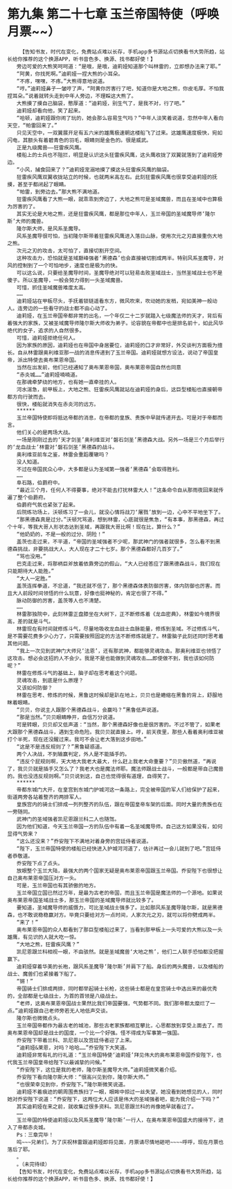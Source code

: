# 第九集 第二十七章 玉兰帝国特使（呼唤月票~~）
        【告知书友，时代在变化，免费站点难以长存，手机app多书源站点切换看书大势所趋，站长给你推荐的这个换源APP，听书音色多、换源、找书都好使！】
       旁边可爱的大熊笑呵呵道：“是哦，是哦，迪莉娅知道那个叫林雷的，立即想办法来了耶。”
       “阿黄，你找死啊。”迪莉娅一捏大熊的小耳朵。
       “不疼，嘿嘿，不疼。”大熊得意地说道。
       “哼。”迪莉娅鼻子一皱哼了声，“阿黄你厉害行了吧，知道你是大地之熊，你皮毛厚。不怕我捏耳朵。”说着就转头走到中年人旁边，不理睬这大熊了。
       大熊摸了摸自己脑袋，憨厚道：“迪莉娅，别生气了，是我不对，行了吧。”
       迪莉娅却看向他，笑了起来。
       “哈顿，迪莉娅跟你闹了玩的，她会那么容易生气吗？”中年人淡笑着说道，忽然中年人看向天空，“帕雷回来了。”
       只见天空中，一双翼展开足有五六米的雄鹰极速朝这楼船飞了过来。这雄鹰速度极快，宛如闪电，其额头有着碧青色的羽毛，眼睛则是金色的。很是威武。
       正是九级魔兽——狂雷疾风鹰。
       楼船上的士兵也不阻拦，明显是认识这头狂雷疾风鹰，这头鹰收拢了双翼就落到了迪莉娅旁边。
       “小风，捕食回来了？”迪莉娅宠溺地摸了摸这头狂雷疾风鹰的脑袋。
       狂雷疾风鹰双翼收拢站立的时候，也就两米高左右。此刻狂雷疾风鹰也很享受迪莉娅的抚摸，甚至于都闭起了眼睛。
       “帕雷，到旁边去。”那大熊不满地道。
       狂雷疾风鹰看了大熊一眼，就乖乖到旁边了，大地之熊可是圣域魔兽，而且在圣域中也算极为厉害的了。
       其实无论是大地之熊，还是狂雷疾风鹰，都是那位中年人，玉兰帝国的圣域魔导师‘隆尔斯’大师的魔兽。
       隆尔斯大师，是风系圣魔导。
       风系圣魔导很可怕，当初隆尔斯带着狂雷疾风鹰进入落日山脉，使用次元之刃直接重伤大地之熊。
       次元之刃的攻击，太可怕了，直接切割开空间。
       这种攻击力，恐怕就是圣域巅峰强者‘黑德森’也会直接被切割成两半。特别风系圣魔导，对风的控制到了一个可怕地步，速度也是极为的快。
       可以这么说，只要给圣魔导时间，圣魔导绝对可以轻易击败圣域战士，当然圣域战士也不是傻子。所以圣魔导，一般会努力得到一头圣域魔兽。
       可惜，抓住圣域魔兽难度太高。
       ……
       迪莉娅站在甲板尽头，手抚着锁链遥看东方，微风吹来，吹动她的发梢，宛如美神一般动人。连旁边的一些看守的战士都不由心动了。
       迪莉娅，在玉兰帝国帝都非常的出名，一个年仅二十二岁就踏入七级魔法师的天才，背后有着强大的家族，又被圣域魔导师隆尔斯大师收为弟子。论容貌在帝都中也是排名前十，如此风华绝代的女子，追求的人自然很多。
       可惜，迪莉娅拒绝任何人。
       因为家族的原因，迪莉娅也在帝国中身居要位，迪莉娅的口才非常好，外交谈判方面极为擅长。自从林雷跟奥利维亚那一战的消息传递到了玉兰帝国。迪莉娅就想方设法，说动了帝国皇帝，派出特使去奥布莱恩帝国。
       当然在出发前，他们已经通知了奥布莱恩帝国，奥布莱恩帝国自然也同意
       “赤炎城……”迪莉娅喃喃道。
       在那魂牵梦绕的地方，也有她一直牵挂的人。
       河水湍急，前甲板上，大地之熊、狂雷疾风鹰就站在迪莉娅的身后，这巨型楼船也直接朝帝都方向行驶而去。
       很快，楼船就消失在赤炎河的远方。
       ******
       玉兰帝国特使即将抵达帝都的消息，在帝都的皇族、贵族中早就传递开去。可是对于帝都而言。
       他们关心的是两场大战。
       一场是刚刚过去的‘天才剑圣’奥利维亚对‘磐石剑圣’黑德森大战。另外一场是三个月后举行的‘龙血战士’林雷对‘磐石剑圣’黑德森的战斗。
       奥利维亚前车之鉴，林雷会重蹈覆辙吗？
       没人知道。
       不过在帝国民众心中，大多都是认为圣域第一强者‘黑德森’会取得胜利。
       ……
       阜石路，伯爵府中。
       “最近三个月，任何人不得要事，绝对不能去打扰林雷大人！”这条命令自从那雨夜回来就传遍了整个伯爵府。
       伯爵府气氛也紧张了起来。
       后院练功场上，沃顿练习了一会儿，就没心情将战刀‘屠戮’放到一边，心中不平地坐下了。
       “那黑德森真是过分。”沃顿咒骂道，想到林雷，心底就很是焦急，“有本事，那黑德森，再过个十年，等我大哥人形状态达到圣域，再跟我大哥比啊！现在比，算什么？”
       “他奶奶的，不是一般的过分、阴险！”
       盖茨也走过来，不平道，“帝国的圣域强者不少呢，那武神门的强者就很多，怎么看不到黑德森挑战，非要挑战大人，大人现在才二十七岁。那个黑德森都好几百岁了。”
       “骂也没用。”
       巴克走过来，将那柄巨斧放着依靠旁边的假山，“大人已经答应了跟黑德森战斗，我们现在只能期待大人能胜。”
       “大人一定胜。”
       盖茨连挥拳道，不忿道，“我还就不信了，那个黑德森体表防御厉害，体内防御也厉害。而且大人前段时间领悟的什么玩意，好像也挺神秘的，肯定也很了不得。”
       脉动防御的厉害，盖茨等人也不清楚。
       ……
       林雷那独院中，此刻林雷正盘膝坐在大树下，正不断修炼着《龙血密典》，林雷如今境界很高，差的就是斗气。
       林雷现在有时间就修炼斗气，尽量地吸收龙血战士血脉能量，修炼到圣域。不过修炼斗气，是不需要花费多少心力了，只需要按照固定的方法不断修炼就是了。林雷脑子此刻还同时思考着其他问题。
       “我上一次见到武神门大师兄‘法恩’，还有那武神，都能够灵魂攻击。那奥利维亚也领悟了这攻击。想必会这招的人不会少。我是不是也能做到灵魂攻击……即使做不到，我也该如何防呢？”
       林雷在修炼斗气的基础上，脑子却在思考着这个问题。
       灵魂攻击，到底是什么原理？
       又该如何防御？
       林雷在思考、修炼的时候，黑鲁这时候却是趴在地上，贝贝也是蜷缩在黑鲁的背上，舒服地眯着眼睛。
       “贝贝，你说主人跟那个黑德森战斗，会赢吗？”黑鲁低声说道。
       “那是当然。”贝贝眼睛睁开，自信万分说道。
       可是转眼，贝贝却又低声道：“当然，那个黑德森好像也是很厉害的。不过不管了，如果老大跟那个黑德森战斗，遇到生命危险。我贝贝就直接上。哼，前天夜里，那些人看着奥利维亚被打个半死，现在还没醒过来。我可不会让老大落到这步田地。”
       “这是不是违反规则了？”黑鲁疑惑道。
       两个人决战，不到输赢判定，外人是不能插手的。
       “违反个屁规则啊，天大地大我老大最大，什么赶上我老大命重要？”贝贝傲然道，“再说了，我贝贝就是插手又怎么了？我老大也是魔法师耶。魔法师跟战士战斗，一般都是带自己魔兽的。我也没违反规则啊。”贝贝说到这，自己也觉得很有道理，自得笑了。
       ******
       帝都东城门大开，在皇宫到东城门护城河这一条路上，完全被帝国的军人们给保护了起来，街道两旁各站着整齐的两排军人。
       皇族宫内的骑士们排成一列列整齐的队伍，跟在帝国皇帝车架的后面。同时大量的贵族也在一旁随同。
       武神门的圣域强者凯尼恩跟兰科二人也随驾。
       因为他们知道，今天玉兰帝国一方的队伍中有着一名圣域魔导师。自己这方如果没有，如何显得气势来？
       “这么还没来？”乔安陛下不满地对着身旁的宫廷侍者说道。
       “陛下，玉兰帝国特使的楼船已经快进入护城河河道了，估计再过一会儿就到了吧。”宫廷侍者恭敬道。
       乔安陛下点了点头。
       放眼整个玉兰大陆，最强大的两个国家无疑是奥布莱恩帝国跟玉兰帝国。乔安陛下也很想让自己奥布莱恩帝国压对方一头。
       可是，玉兰帝国也有其骄傲的地方。
       玉兰帝国立国已然过万年，是最为古老的帝国，而且玉兰帝国是魔法师的一个源地。如果说奥布莱恩帝国圣域战士多，那玉兰帝国的圣域魔导师就比较多了。
       要知道，圣域魔导师的威慑力，可比圣域战士强多了。比如那风系圣魔导隆尔斯，就是黑德森，也不敢说稳稳赢对方。毕竟只要给对方一点时间，人家次元之刃，就可以将你劈成两半。
       “来了！”
       奥布莱恩帝国的众人都看到了那巨型楼船过来了，当看到那甲板上一头可爱的大熊以及一头雄鹰，有见识的人就大吃一惊。
       “大地之熊，狂雷疾风鹰？”
       凯尼恩跟兰科相视一眼，不由骇然。就是圣域魔兽‘大地之熊’，他们二人联手恐怕都没把握赢下。
       迪莉娅穿着华美的长袍，跟风系圣魔导‘隆尔斯’并肩下了船。身后的两头魔兽，以及楼船的战士、魔兽们也紧接着下船了。
       “锵！”
       帝国骑士们排成两排，同时都举起骑士长枪，这些骑士都是在皇宫骑士中选出来的最优秀的，全部都是七级战士，为首的首领是八级战士。
       “老师，这奥布莱恩帝国战士果然比我们帝国要强，气势都不同。我们那帝都太糜烂了一点。”迪莉娅跟自己老师旁若无人地低声交谈。
       隆尔斯也微微点头。
       玉兰帝国帝都作为最古老的城池，那些古老家族都相互攀比，心思都放到享受上面去了。而奥布莱恩帝国却是战士的国度，一个比一个好强。怪不得成为军事第一强国。
       乔安陛下带着兰科、凯尼恩以及宫廷侍者迎了上来。
       “迪莉娅&莱恩，对吗？哈哈……”乔安陛下大笑道。
       迪莉娅非常有礼的行礼道：“玉兰帝国特使‘迪莉娅’拜见伟大的奥布莱恩帝国乔安陛下，也代我玉兰帝国皇帝给陛下以最诚挚的问候。”
       “乔安陛下，这位是我的老师，隆尔斯圣魔导大师。”迪莉娅微笑着介绍。
       乔安陛下看向隆尔斯大师：“很高兴见到你，隆尔斯大师。”
       “也很荣幸见到你，乔安陛下。”隆尔斯微笑说道。
       迪莉娅不着痕迹的朝周围贵族扫了一眼，眼眸中掠过一丝失望，她没看到她想见的人，同时她对乔安陛下说道：“乔安陛下，这两位大人应该是伟大的圣域强者吧，能为我介绍一下吗？”
       其实迪莉娅在来之前，就收集过很多资料。凯尼恩跟兰科的肖像她早就看过了。
       ……
       玉兰帝国的特使迪莉娅以及风系圣魔导‘隆尔斯’一行人，在奥布莱恩帝国盛大的接待下，进入了帝都赤炎城。
       Ps：三章完毕！
       呜~~~兄弟们，为了庆祝林雷跟迪莉娅即将见面，月票请尽情地砸吧~~~~呼呼，现在月票也落后了耶。
       。
       。（未完待续）
       【告知书友，时代在变化，免费站点难以长存，手机app多书源站点切换看书大势所趋，站长给你推荐的这个换源APP，听书音色多、换源、找书都好使！】